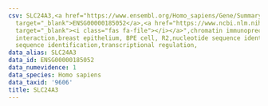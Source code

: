 ```yaml
---
csv: SLC24A3,<a href="https://www.ensembl.org/Homo_sapiens/Gene/Summary?db=core;g=ENSG00000185052"
  target="_blank">ENSG00000185052</a>,<a href="https://www.ncbi.nlm.nih.gov/pubmed/22863008"
  target="_blank"><i class="fas fa-file"></i></a>",chromatin immunoprecipitation assay,direct
  interaction,breast epithelium, BPE cell, R2,nucleotide sequence identification,nucleotide
  sequence identification,transcriptional regulation,
data_alias: SLC24A3
data_id: ENSG00000185052
data_numevidence: 1
data_species: Homo sapiens
data_taxid: '9606'
title: SLC24A3
---
```

